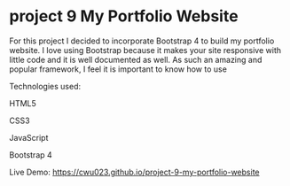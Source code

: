 # project 9 My Portfolio Website

For this project I decided to incorporate Bootstrap 4 to build my portfolio website. I love using Bootstrap because it makes your site responsive with little code and it is well documented as well. As such an amazing and popular framework, I feel it is important to know how to use

Technologies used:

HTML5

CSS3

JavaScript

Bootstrap 4

Live Demo: https://cwu023.github.io/project-9-my-portfolio-website
